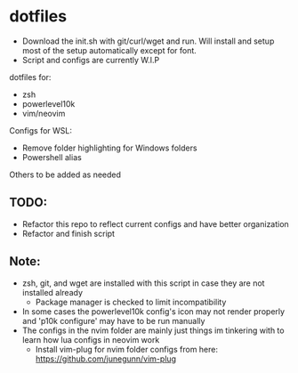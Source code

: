 # dotfiles
- Download the init.sh with git/curl/wget and run. Will install and setup most of the setup automatically except for font.
- Script and configs are currently W.I.P

dotfiles for:
- zsh
- powerlevel10k
- vim/neovim

Configs for WSL:
- Remove folder highlighting for Windows folders
- Powershell alias

Others to be added as needed

## TODO:
- Refactor this repo to reflect current configs and have better organization
- Refactor and finish script

## Note:
- zsh, git, and wget are installed with this script in case they are not installed already
  - Package manager is checked to limit incompatibility
- In some cases the powerlevel10k config's icon may not render properly and 'p10k configure' may have to be run manually
- The configs in the nvim folder are mainly just things im tinkering with to learn how lua configs in neovim work
  - Install vim-plug for nvim folder configs from here: https://github.com/junegunn/vim-plug
